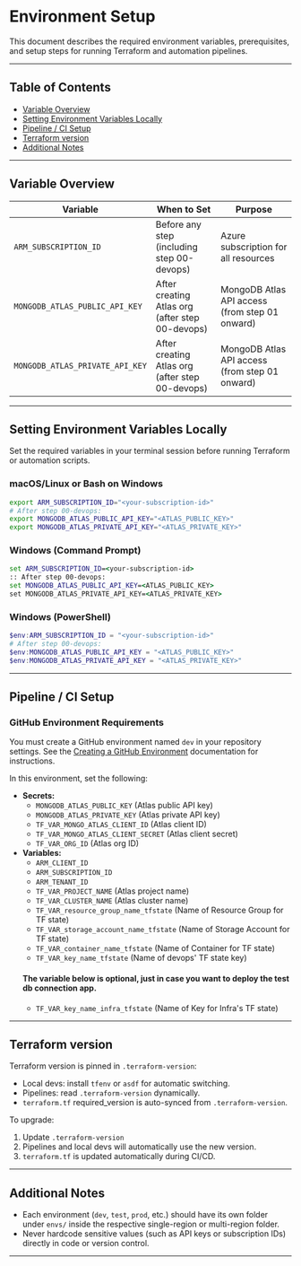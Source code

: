 # Environment Setup

This document describes the required environment variables, prerequisites, and setup steps for running Terraform and automation pipelines.

---

## Table of Contents

- [Variable Overview](#variable-overview)
- [Setting Environment Variables Locally](#setting-environment-variables-locally)
- [Pipeline / CI Setup](#pipeline--ci-setup)
- [Terraform version](#terraform-version)
- [Additional Notes](#additional-notes)

---

## Variable Overview

| Variable                        | When to Set                                      | Purpose                                       |
|----------------------------------|--------------------------------------------------|-----------------------------------------------|
| `ARM_SUBSCRIPTION_ID`            | Before any step (including step 00-devops)        | Azure subscription for all resources          |
| `MONGODB_ATLAS_PUBLIC_API_KEY`   | After creating Atlas org (after step 00-devops)   | MongoDB Atlas API access (from step 01 onward)|
| `MONGODB_ATLAS_PRIVATE_API_KEY`  | After creating Atlas org (after step 00-devops)   | MongoDB Atlas API access (from step 01 onward)|

---

## Setting Environment Variables Locally

Set the required variables in your terminal session before running Terraform or automation scripts.

### macOS/Linux or Bash on Windows

```bash
export ARM_SUBSCRIPTION_ID="<your-subscription-id>"
# After step 00-devops:
export MONGODB_ATLAS_PUBLIC_API_KEY="<ATLAS_PUBLIC_KEY>"
export MONGODB_ATLAS_PRIVATE_API_KEY="<ATLAS_PRIVATE_KEY>"
```

### Windows (Command Prompt)

```bat
set ARM_SUBSCRIPTION_ID=<your-subscription-id>
:: After step 00-devops:
set MONGODB_ATLAS_PUBLIC_API_KEY=<ATLAS_PUBLIC_KEY>
set MONGODB_ATLAS_PRIVATE_API_KEY=<ATLAS_PRIVATE_KEY>
```

### Windows (PowerShell)

```powershell
$env:ARM_SUBSCRIPTION_ID = "<your-subscription-id>"
# After step 00-devops:
$env:MONGODB_ATLAS_PUBLIC_API_KEY = "<ATLAS_PUBLIC_KEY>"
$env:MONGODB_ATLAS_PRIVATE_API_KEY = "<ATLAS_PRIVATE_KEY>"
```

---

## Pipeline / CI Setup

### GitHub Environment Requirements

You must create a GitHub environment named `dev` in your repository settings. See the [Creating a GitHub Environment](https://docs.github.com/en/actions/how-tos/deploy/configure-and-manage-deployments/manage-environments#creating-an-environment) documentation for instructions.

In this environment, set the following:

- **Secrets:**
  - `MONGODB_ATLAS_PUBLIC_KEY` (Atlas public API key)
  - `MONGODB_ATLAS_PRIVATE_KEY` (Atlas private API key)
  - `TF_VAR_MONGO_ATLAS_CLIENT_ID` (Atlas client ID)
  - `TF_VAR_MONGO_ATLAS_CLIENT_SECRET` (Atlas client secret)
  - `TF_VAR_ORG_ID` (Atlas org ID)
- **Variables:**
  - `ARM_CLIENT_ID`
  - `ARM_SUBSCRIPTION_ID`
  - `ARM_TENANT_ID`
  - `TF_VAR_PROJECT_NAME` (Atlas project name)
  - `TF_VAR_CLUSTER_NAME` (Atlas cluster name)
  - `TF_VAR_resource_group_name_tfstate` (Name of Resource Group for TF state)
  - `TF_VAR_storage_account_name_tfstate` (Name of Storage Account for TF state)
  - `TF_VAR_container_name_tfstate` (Name of Container for TF state)
  - `TF_VAR_key_name_tfstate` (Name of devops' TF state key)
  #### The variable below is optional, just in case you want to deploy the test db connection app.
  - `TF_VAR_key_name_infra_tfstate` (Name of Key for Infra's TF state)

---

## Terraform version

Terraform version is pinned in `.terraform-version`:
- Local devs: install `tfenv` or `asdf` for automatic switching.
- Pipelines: read `.terraform-version` dynamically.
- `terraform.tf` required_version is auto-synced from `.terraform-version`.

To upgrade:
1. Update `.terraform-version`
2. Pipelines and local devs will automatically use the new version.
3. `terraform.tf` is updated automatically during CI/CD.

---

## Additional Notes

- Each environment (`dev`, `test`, `prod`, etc.) should have its own folder under `envs/` inside the respective single-region or multi-region folder.
- Never hardcode sensitive values (such as API keys or subscription IDs) directly in code or version control.

---

